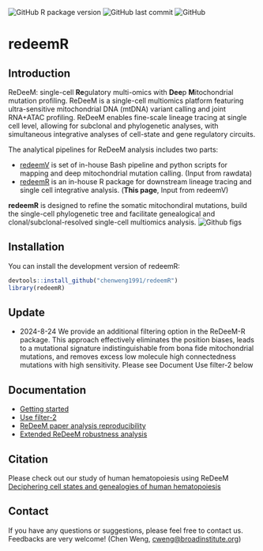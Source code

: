 ![GitHub R package version](https://img.shields.io/github/r-package/v/chenweng1991/redeemR?label=ReDeeM)
![GitHub last commit](https://img.shields.io/github/last-commit/chenweng1991/redeemR)
![GitHub](https://img.shields.io/github/license/chenweng1991/redeemR)

# redeemR

<!-- badges: start -->
<!-- badges: end -->


## Introduction
ReDeeM: single-cell **Re**gulatory multi-omics with **Dee**p **M**itochondrial mutation profiling. ReDeeM is a single-cell multiomics platform featuring ultra-sensitive mitochondrial DNA (mtDNA) variant calling and joint RNA+ATAC profiling. ReDeeM enables fine-scale lineage tracing at single cell level, allowing for subclonal and phylogenetic analyses, with simultaneous integrative analyses of cell-state and gene regulatory circuits.</br> 


The analytical pipelines for ReDeeM analysis includes two parts:
- [redeemV](https://github.com/chenweng1991/redeemV) is set of in-house Bash pipeline and python scripts for mapping and deep mitochondrial mutation calling. (Input from rawdata)
- [redeemR](https://github.com/chenweng1991/redeemR) is an in-house R package for downstream lineage tracing and single cell integrative analysis. (**This page**, Input from redeemV)

**redeemR** is designed to refine the somatic mitochondiral mutations, build the single-cell phylogenetic tree and facilitate genealogical and clonal/subclonal-resolved single-cell multiomics analysis.
![Github figs](https://github.com/chenweng1991/redeemR/assets/43254272/da3c9a70-53c8-4861-b3ac-3f351a1b540f)


## Installation

You can install the development version of redeemR:

``` r
devtools::install_github("chenweng1991/redeemR")
library(redeemR)
```

## Update
- 2024-8-24 We provide an additional filtering option in the ReDeeM-R package. This approach effectively eliminates the position biases, leads to a mutational signature
indistinguishable from bona fide mitochondrial mutations, and removes excess low molecule high connectedness mutations with high sensitivity. Please see Document Use filter-2 below


## Documentation 
- [Getting started](./vignettes/Get_Started.ipynb)
- [Use filter-2](./vignettes/redeem_filter2.ipynb)
- [ReDeeM paper analysis reproducibility](https://github.com/chenweng1991/redeem_reproducibility)
- [Extended ReDeeM robustness analysis](https://github.com/chenweng1991/redeem_robustness_reproducibility)

## Citation
Please check out our study of human hematopoiesis using ReDeeM [Deciphering cell states and genealogies of human hematopoiesis](https://doi.org/10.1038/s41586-024-07066-z)

## Contact
If you have any questions or suggestions, please feel free to contact us. Feedbacks are very welcome! (Chen Weng, cweng@broadinstitute.org)
